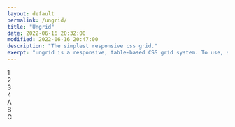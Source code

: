 ```yaml
---
layout: default
permalink: /ungrid/
title: "Ungrid"
date: 2022-06-16 20:32:00
modified: 2022-06-16 20:47:00
description: "The simplest responsive css grid."
exerpt: "ungrid is a responsive, table-based CSS grid system. To use, simply put as many '.col's as you wish in your '.row's and the '.col's will automatically be evenly spaced. This allows you to roll your own simple grids."
---
```


<div class="row">
    <div class="col">1</div>
    <div class="col">2</div>
    <div class="col">3</div>
    <div class="col">4</div>
</div>

<div class="row">
    <div class="col">A</div>
    <div class="col">B</div>
    <div class="col">C</div>
</div>
